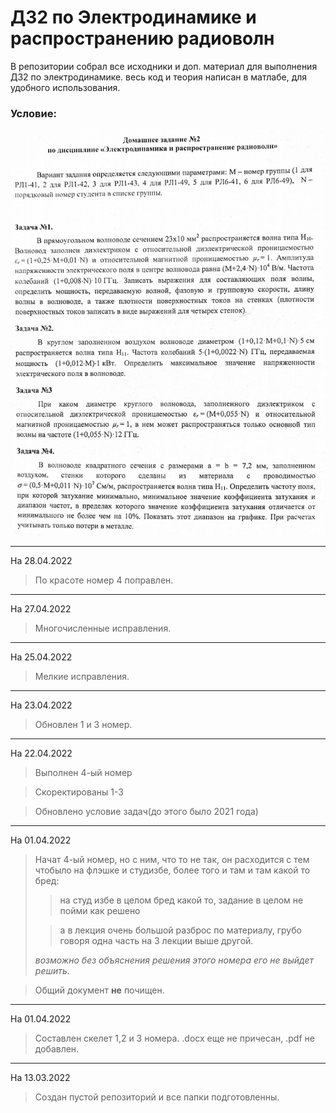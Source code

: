 # ДЗ2 по Электродинамике и распространению радиоволн

В репозитории собрал все исходники и доп. материал для выполнения ДЗ2 по электродинамике. весь код и теория написан в матлабе, для удобного использования. 
### Условие:

![](https://github.com/khosta77/ElectroDynamics/blob/main/%D0%9C%D0%B0%D1%82%D0%B5%D1%80%D0%B8%D0%B0%D0%BB%D1%8B%20%D0%BF%D1%80%D0%B5%D0%BF%D0%BE%D0%B4%D0%BE%D0%B2%D0%B0%D1%82%D0%B5%D0%BB%D1%8F/image/%D0%94%D0%972.PNG)
___
На 28.04.2022

> По красоте номер 4 поправлен.

___
На 27.04.2022

> Многочисленные исправления.

___
На 25.04.2022

> Мелкие исправления.
___
На 23.04.2022

> Обновлен 1 и 3 номер.
___
На 22.04.2022

> Выполнен 4-ый номер

> Скоректированы 1-3

> Обновлено условие задач(до этого было 2021 года)
___
На 01.04.2022

> Начат 4-ый номер, но с ним, что то не так, он расходится с тем чтобыло на флэшке и студизбе, более того и там и там какой то бред:
> > на студ избе в целом бред какой то, задание в целом не пойми как решено
> 
> > а в лекция очень большой разброс по материалу, грубо говоря одна часть на 3 лекции выше другой.
>  
> *возможно без объяснения решения этого номера его не выйдет решить.*

> Общий документ **не** почищен.
___
На 01.04.2022

> Составлен скелет 1,2 и 3 номера. .docx еще не причесан, .pdf не добавлен.
___
На 13.03.2022

> Создан пустой репозиторий и все папки подготовленны.
